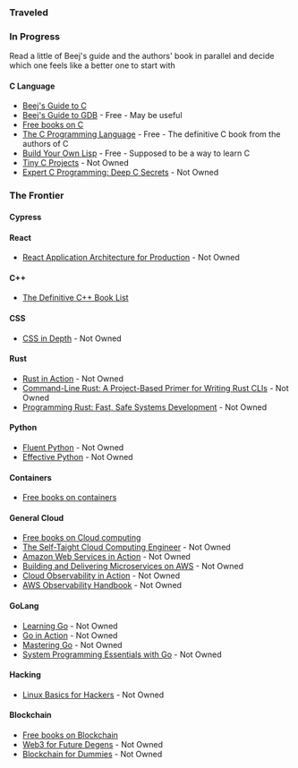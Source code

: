 ### Traveled

### In Progress

Read a little of Beej's guide and the authors' book in parallel and decide which one feels like a better one to start with

#### C Language
- [Beej's Guide to C](https://beej.us/guide/bgc/)
- [Beej's Guide to GDB](https://beej.us/guide/bggdb/) - Free - May be useful
- [Free books on C](https://github.com/EbookFoundation/free-programming-books/blob/main/books/free-programming-books-langs.md#c)
- [The C Programming Language](https://seriouscomputerist.atariverse.com/media/pdf/book/C%20Programming%20Language%20-%202nd%20Edition%20(OCR).pdf) - Free - The definitive C book from the authors of C
- [Build Your Own Lisp](https://www.buildyourownlisp.com/) - Free - Supposed to be a way to learn C
- [Tiny C Projects](https://www.amazon.com/hz/wishlist/ls/GZ7RR7BXJOGH/ref=nav_wishlist_lists_1) - Not Owned
- [Expert C Programming: Deep C Secrets](https://www.amazon.com/dp/0131774298/?coliid=I206DRPWM1ED1V&colid=GZ7RR7BXJOGH&psc=0&ref_=list_c_wl_lv_ov_lig_dp_it) - Not Owned

### The Frontier

#### Cypress

#### React
- [React Application Architecture for Production](https://www.amazon.com/dp/1801070539/?coliid=I2HTH7SZ1V5ISF&colid=GZ7RR7BXJOGH&psc=1&ref_=list_c_wl_lv_ov_lig_dp_it) - Not Owned

#### C++
- [The Definitive C++ Book List](https://stackoverflow.com/questions/388242/the-definitive-c-book-guide-and-list)

#### CSS
- [CSS in Depth](https://www.amazon.com/dp/1617291781/?coliid=I25OVJ2XE0KQ2A&colid=GZ7RR7BXJOGH&psc=1&ref_=list_c_wl_lv_ov_lig_dp_it) - Not Owned

#### Rust
- [Rust in Action](https://www.amazon.com/dp/B09H3NQCBJ/?coliid=I1ZVHREUVXZZZD&colid=GZ7RR7BXJOGH&psc=0&ref_=list_c_wl_lv_ov_lig_dp_it) - Not Owned
- [Command-Line Rust: A Project-Based Primer for Writing Rust CLIs](https://www.amazon.com/dp/1098109430/?coliid=I2KSOIGQM4B4SE&colid=GZ7RR7BXJOGH&psc=1&ref_=list_c_wl_lv_ov_lig_dp_it#) - Not Owned
- [Programming Rust: Fast, Safe Systems Development](https://www.amazon.com/dp/1492052590/?coliid=I3I0COHFW8VLQD&colid=GZ7RR7BXJOGH&psc=1&ref_=list_c_wl_lv_ov_lig_dp_it) - Not Owned

#### Python
- [Fluent Python](https://www.amazon.com/dp/1491946008/?coliid=I209GEPWDIBYWE&colid=GZ7RR7BXJOGH&psc=0&ref_=list_c_wl_lv_ov_lig_dp_it) - Not Owned
- [Effective Python](https://www.amazon.com/dp/0134034287/?coliid=I1W6HAR3MKTLQH&colid=GZ7RR7BXJOGH&psc=1&ref_=list_c_wl_lv_ov_lig_dp_it#) - Not Owned

#### Containers
- [Free books on containers](https://github.com/EbookFoundation/free-programming-books/blob/main/books/free-programming-books-subjects.md#computer-organization-and-architecture)

#### General Cloud
- [Free books on Cloud computing](https://github.com/EbookFoundation/free-programming-books/blob/main/books/free-programming-books-subjects.md#cloud-computing)
- [The Self-Taight Cloud Computing Engineer](https://www.amazon.com/dp/180512370X/?coliid=IL1M5E692J57J&colid=GZ7RR7BXJOGH&psc=1&ref_=list_c_wl_lv_ov_lig_dp_it) - Not Owned
- [Amazon Web Services in Action](https://www.amazon.com/dp/163343916X/?coliid=I2IYCFOWTTNPHI&colid=GZ7RR7BXJOGH&psc=1&ref_=list_c_wl_lv_ov_lig_dp_it) - Not Owned
- [Building and Delivering Microservices on AWS](https://www.amazon.com/dp/1803238208/?coliid=I2MYE4HYAXSDC0&colid=GZ7RR7BXJOGH&psc=1&ref_=list_c_wl_lv_ov_lig_dp_it) - Not Owned
- [Cloud Observability in Action](https://www.amazon.com/dp/1633439593/?coliid=IJU1IJFLCYKQY&colid=GZ7RR7BXJOGH&psc=1&ref_=list_c_wl_lv_ov_lig_dp_it) - Not Owned
- [AWS Observability Handbook](https://www.amazon.com/dp/1804616710/?coliid=I2BYTFMCM9CT60&colid=GZ7RR7BXJOGH&psc=1&ref_=list_c_wl_lv_ov_lig_dp_it) - Not Owned

#### GoLang
- [Learning Go](https://www.amazon.com/dp/1492077216/?coliid=I1CDJTTU0YA07W&colid=GZ7RR7BXJOGH&psc=0&ref_=list_c_wl_lv_ov_lig_dp_it) - Not Owned
- [Go in Action](https://www.amazon.com/dp/1617291781/?coliid=I25OVJ2XE0KQ2A&colid=GZ7RR7BXJOGH&psc=1&ref_=list_c_wl_lv_ov_lig_dp_it) - Not Owned
- [Mastering Go](https://www.amazon.com/dp/1805127144/?coliid=I2ZXQPYCCSYQFC&colid=GZ7RR7BXJOGH&psc=1&ref_=list_c_wl_lv_ov_lig_dp_it) - Not Owned
- [System Programming Essentials with Go](https://www.amazon.com/dp/1837634130/?coliid=I8VAHP1ICPOCA&colid=GZ7RR7BXJOGH&psc=1&ref_=list_c_wl_lv_ov_lig_dp_it) - Not Owned

#### Hacking
- [Linux Basics for Hackers](https://www.amazon.com/dp/B077WWRK8B/?coliid=I2FKGR4GXHOTRT&colid=GZ7RR7BXJOGH&psc=0&ref_=list_c_wl_lv_ov_lig_dp_it) - Not Owned

#### Blockchain
- [Free books on Blockchain](https://github.com/EbookFoundation/free-programming-books/blob/main/books/free-programming-books-subjects.md#blockchain)
- [Web3 for Future Degens](https://www.amazon.com/dp/B0BW2X9BT2/?coliid=I28MGVCUFWPE4M&colid=GZ7RR7BXJOGH&psc=1&ref_=list_c_wl_lv_ov_lig_dp_it) - Not Owned
- [Blockchain for Dummies](https://www.amazon.com/dp/1394159668/?coliid=I2GR0750XZYQFB&colid=GZ7RR7BXJOGH&psc=1&ref_=list_c_wl_lv_ov_lig_dp_it) - Not Owned
